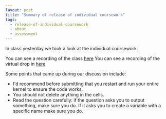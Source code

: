 ```yaml
---
layout: post
title: "Summary of release of individual coursework"
tags:
  - release-of-individual-coursework
  - about
  - assessment
---
```


In class yesterday we took a look at the individual coursework.

You can see a recording of the class [here](https://cardiff.cloud.panopto.eu/Panopto/Pages/Viewer.aspx?id=86f2f685-74dc-4055-9e18-b23601084d1c)
You can see a recording of the virtual drop in [here](https://cardiff.cloud.panopto.eu/Panopto/Pages/Viewer.aspx?id=f06f9bc7-03ff-452f-8c30-b23c00c70824)

Some points that came up during our discussion include:

- I'd recommend before submitting that you restart and run your entire kernel to
  ensure the code works.
- You should not delete anything in the cells.
- Read the question carefully: if the question asks you to output something,
  make sure you do. If it asks you to create a variable with a specific name
  make sure you do.
